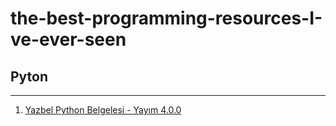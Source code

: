 # the-best-programming-resources-I-ve-ever-seen

## **Pyton**
---------------------
1) [Yazbel Python Belgelesi - Yayım 4.0.0](https://python-istihza.yazbel.com/YazbelPythonProgramlamaDiliBelgeleri.pdf)

